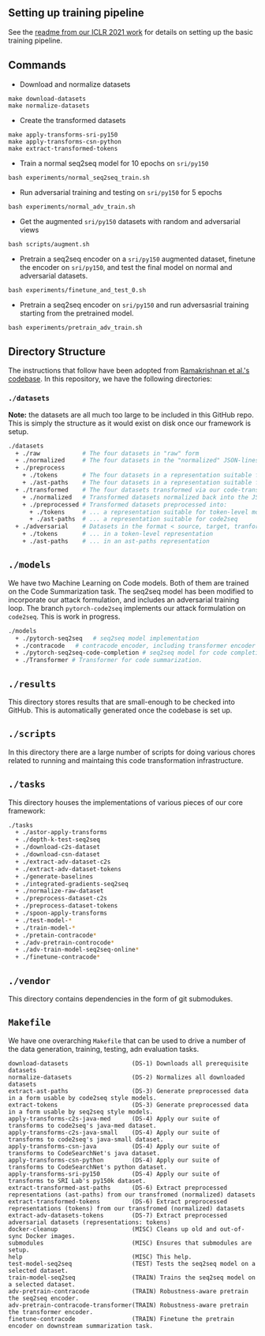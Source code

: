 ## Setting up training pipeline

See the [readme from our ICLR 2021 work](https://github.com/ALFA-group/adversarial-code-generation) for details on setting up the basic training pipeline.

## Commands

- Download and normalize datasets
```
make download-datasets
make normalize-datasets
```
- Create the transformed datasets
```
make apply-transforms-sri-py150
make apply-transforms-csn-python
make extract-transformed-tokens
```
- Train a normal seq2seq model for 10 epochs on `sri/py150`
```
bash experiments/normal_seq2seq_train.sh
```
- Run adversarial training and testing on `sri/py150` for 5 epochs
```
bash experiments/normal_adv_train.sh
```
- Get the augmented `sri/py150` datasets with random and adversarial views
```
bash scripts/augment.sh
```
- Pretrain a seq2seq encoder on a `sri/py150` augmented dataset, finetune the encoder on `sri/py150`, and test the final model on normal and adversarial datasets.
```
bash experiments/finetune_and_test_0.sh
```
- Pretrain a seq2seq encoder on `sri/py150` and run adversasrial training starting from the pretrained model.
```
bash experiments/pretrain_adv_train.sh
```


## Directory Structure

The instructions that follow have been adopted from [Ramakrishnan et al.'s codebase](https://github.com/jjhenkel/averloc).
In this repository, we have the following directories:

### `./datasets`

**Note:** the datasets are all much too large to be included in this GitHub repo. This is simply the
structure as it would exist on disk once our framework is setup.

```bash
./datasets
  + ./raw            # The four datasets in "raw" form
  + ./normalized     # The four datasets in the "normalized" JSON-lines representation 
  + ./preprocess
    + ./tokens       # The four datasets in a representation suitable for token-level models
    + ./ast-paths    # The four datasets in a representation suitable for code2seq
  + ./transformed    # The four datasets transformed via our code-transformation framework 
    + ./normalized   # Transformed datasets normalized back into the JSON-lines representation
    + ./preprocessed # Transformed datasets preprocessed into:
      + ./tokens     # ... a representation suitable for token-level models
      + ./ast-paths  # ... a representation suitable for code2seq
  + ./adversarial    # Datasets in the format < source, target, tranformed-variant #1, #2, ..., #K >
    + ./tokens       # ... in a token-level representation
    + ./ast-paths    # ... in an ast-paths representation
```

## `./models`

We have two Machine Learning on Code models. Both of them are trained on the Code Summarization task. The
seq2seq model has been modified to incorporate our attack formulation, and includes an adversarial training loop.
The branch `pytorch-code2seq` implements our attack formulation on `code2seq`. This is work in progress.

```bash
./models
  + ./pytorch-seq2seq   # seq2seq model implementation
  + ./contracode   # contracode encoder, including transformer encoder and lstm encoder.
  + ./pytorch-seq2seq-code-completion # seq2seq model for code completion
  + ./Transformer # Transformer for code summarization.  
```

## `./results`

This directory stores results that are small-enough to be checked into GitHub. This is automatically generated once the codebase is set up.

## `./scripts`

In this directory there are a large number of scripts for doing various chores related to running and maintaing
this code transformation infrastructure.

## `./tasks`

This directory houses the implementations of various pieces of our core framework:

```bash
./tasks
  + ./astor-apply-transforms
  + ./depth-k-test-seq2seq
  + ./download-c2s-dataset
  + ./download-csn-dataset
  + ./extract-adv-dataset-c2s
  + ./extract-adv-dataset-tokens
  + ./generate-baselines
  + ./integrated-gradients-seq2seq
  + ./normalize-raw-dataset
  + ./preprocess-dataset-c2s
  + ./preprocess-dataset-tokens
  + ./spoon-apply-transforms
  + ./test-model-*
  + ./train-model-*
  + ./pretain-contracode*
  + ./adv-pretrain-controcode*
  + ./adv-train-model-seq2seq-online*
  + ./finetune-contracode*
```

## `./vendor`

This directory contains dependencies in the form of git submodukes.

## `Makefile`

We have one overarching `Makefile` that can be used to drive a number of the data generation, training, testing, adn evaluation tasks.

```
download-datasets                  (DS-1) Downloads all prerequisite datasets
normalize-datasets                 (DS-2) Normalizes all downloaded datasets
extract-ast-paths                  (DS-3) Generate preprocessed data in a form usable by code2seq style models. 
extract-tokens                     (DS-3) Generate preprocessed data in a form usable by seq2seq style models. 
apply-transforms-c2s-java-med      (DS-4) Apply our suite of transforms to code2seq's java-med dataset.
apply-transforms-c2s-java-small    (DS-4) Apply our suite of transforms to code2seq's java-small dataset.
apply-transforms-csn-java          (DS-4) Apply our suite of transforms to CodeSearchNet's java dataset.
apply-transforms-csn-python        (DS-4) Apply our suite of transforms to CodeSearchNet's python dataset.
apply-transforms-sri-py150         (DS-4) Apply our suite of transforms to SRI Lab's py150k dataset.
extract-transformed-ast-paths      (DS-6) Extract preprocessed representations (ast-paths) from our transfromed (normalized) datasets 
extract-transformed-tokens         (DS-6) Extract preprocessed representations (tokens) from our transfromed (normalized) datasets 
extract-adv-datasets-tokens        (DS-7) Extract preprocessed adversarial datasets (representations: tokens)
docker-cleanup                     (MISC) Cleans up old and out-of-sync Docker images.
submodules                         (MISC) Ensures that submodules are setup.
help                               (MISC) This help.
test-model-seq2seq                 (TEST) Tests the seq2seq model on a selected dataset.
train-model-seq2seq                (TRAIN) Trains the seq2seq model on a selected dataset.
adv-pretrain-contracode            (TRAIN) Robustness-aware pretrain the seq2seq encoder.
adv-pretrain-contracode-transformer(TRAIN) Robustness-aware pretrain the transformer encoder.
finetune-contracode                (TRAIN) Finetune the pretrain encoder on downstream summarization task.